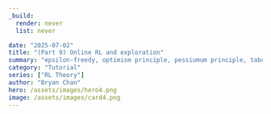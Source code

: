 ```yaml
---
_build:
  render: never
  list: never

date: "2025-07-02"
title: "(Part 9) Online RL and exploration"
summary: "epsilon-freedy, optimism principle, pessiumum principle, tabular MDPs, UCRL, UCBVI, Featurized MDPs, linear mixture MDPs, UCRL-VTR, Linear MDPs, LSVI-UCB, Rmax, Bellman rank, https://arxiv.org/pdf/1610.09512, ellipsoid potential " 
category: "Tutorial"
series: ["RL Theory"]
author: "Bryan Chan"
hero: /assets/images/hero4.png
image: /assets/images/card4.png
---
```



